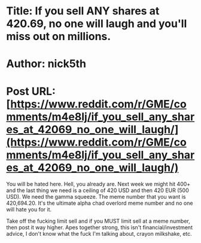 # Title: If you sell ANY shares at 420.69, no one will laugh and you'll miss out on millions.
# Author: nick5th
# Post URL: [https://www.reddit.com/r/GME/comments/m4e8lj/if_you_sell_any_shares_at_42069_no_one_will_laugh/](https://www.reddit.com/r/GME/comments/m4e8lj/if_you_sell_any_shares_at_42069_no_one_will_laugh/)


You will be hated here. Hell, you already are. Next week we might hit 400+ and the last thing we need is a ceiling of 420 USD and then 420 EUR (500 USD). We need the gamma squeeze. The meme number that you want is 420,694.20. It's the ultimate alpha chad overlord meme number and no one will hate you for it.

Take off the fucking limit sell and if you MUST limit sell at a meme number, then post it way higher. Apes together strong, this isn't financial/investment advice, I don't know what the fuck I'm talking about, crayon milkshake, etc.